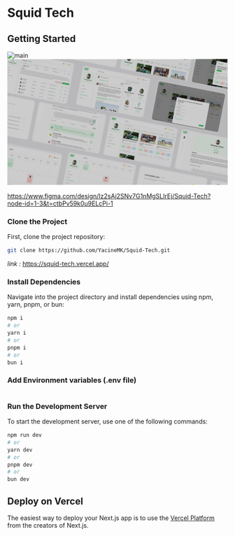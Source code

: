 # Squid Tech

## Getting Started

![main](/docs/image.png)
![main](/docs/main.png)

https://www.figma.com/design/Iz2sAj2SNv7G1nMgSLIrEj/Squid-Tech?node-id=1-3&t=ctbPv59k0u9ELcPi-1

### Clone the Project

First, clone the project repository:

```bash
git clone https://github.com/YacineMK/Squid-Tech.git
```

*link :* https://squid-tech.vercel.app/

### Install Dependencies

Navigate into the project directory and install dependencies using npm, yarn, pnpm, or bun:

```bash
npm i
# or
yarn i
# or
pnpm i
# or
bun i
```

### Add Environment variables (.env file)

```bash

```

### Run the Development Server

To start the development server, use one of the following commands:

```bash
npm run dev
# or
yarn dev
# or
pnpm dev
# or
bun dev
```



## Deploy on Vercel

The easiest way to deploy your Next.js app is to use the [Vercel Platform](https://vercel.com/new?utm_medium=default-template&filter=next.js&utm_source=create-next-app&utm_campaign=create-next-app-readme) from the creators of Next.js.

